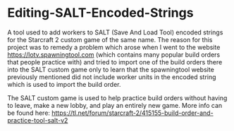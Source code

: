 # Editing-SALT-Encoded-Strings
A tool used to add workers to SALT (Save And Load Tool) encoded strings for the Starcraft 2 custom game of the same name. The reason for this project was to remedy a problem which arose when I went to the website https://lotv.spawningtool.com (which contains many popular build orders that people practice with) and tried to import one of the build orders there into the SALT custom game only to learn that the spawningtool website previously mentioned did not include worker units in the encoded string which is used to import the build order.
 
 
 
The SALT custom game is used to help practice build orders without having to leave, make a new lobby, and play an entirely new game.
  More info can be found here:  https://tl.net/forum/starcraft-2/415155-build-order-and-practice-tool-salt-v2
